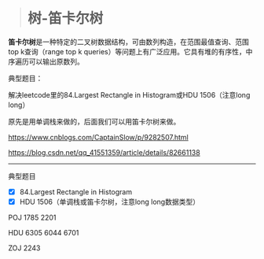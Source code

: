 > # 树-笛卡尔树

**笛卡尔树**是一种特定的二叉树数据结构，可由数列构造，在范围最值查询、范围top k查询（range top k queries）等问题上有广泛应用。它具有堆的有序性，中序遍历可以输出原数列。

典型题目：

解决leetcode里的84.Largest Rectangle in Histogram或HDU 1506（注意long long）


原先是用单调栈来做的，后面我们可以用笛卡尔树来做。

<https://www.cnblogs.com/CaptainSlow/p/9282507.html>

<https://blog.csdn.net/qq_41551359/article/details/82661138>

-----

典型题目

- [x] 84.Largest Rectangle in Histogram
- [x] HDU 1506（单调栈或笛卡尔树，注意long long数据类型）

POJ 1785  2201

HDU 6305  6044 6701

ZOJ 2243